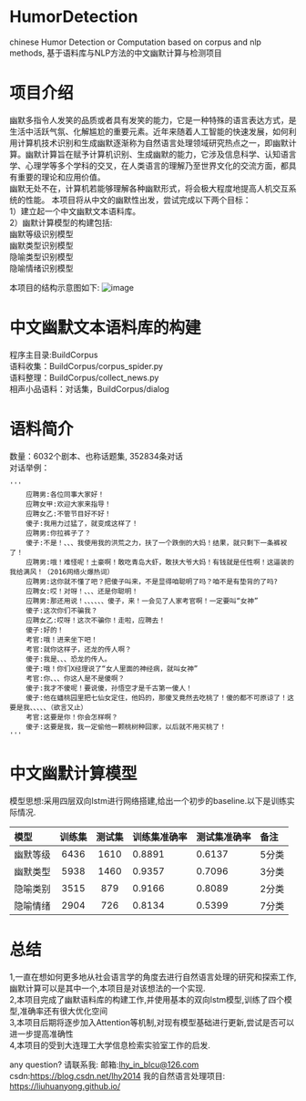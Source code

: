 # HumorDetection
chinese Humor Detection or Computation based on corpus and nlp methods, 基于语料库与NLP方法的中文幽默计算与检测项目

# 项目介绍
幽默多指令人发笑的品质或者具有发笑的能力，它是一种特殊的语言表达方式，是生活中活跃气氛、化解尴尬的重要元素。近年来随着人工智能的快速发展，如何利用计算机技术识别和生成幽默逐渐称为自然语言处理领域研究热点之一，即幽默计算。幽默计算旨在赋予计算机识别、生成幽默的能力，它涉及信息科学、认知语言学、心理学等多个学科的交叉，在人类语言的理解乃至世界文化的交流方面，都具有重要的理论和应用价值。  
幽默无处不在，计算机若能够理解各种幽默形式，将会极大程度地提高人机交互系统的性能。
本项目将从中文的幽默性出发，尝试完成以下两个目标：  
1）建立起一个中文幽默文本语料库。  
2）幽默计算模型的构建包括:  
   幽默等级识别模型  
   幽默类型识别模型  
   隐喻类型识别模型  
   隐喻情绪识别模型  

本项目的结构示意图如下:
![image](https://github.com/liuhuanyong/ChineseHumorSentiment/blob/master/image/program_structure.png)

# 中文幽默文本语料库的构建
程序主目录:BuildCorpus  
语料收集：BuildCorpus/corpus_spider.py  
语料整理：BuildCorpus/collect_news.py  
相声小品语料：对话集，BuildCorpus/dialog  
# 语料简介
数量：6032个剧本、也称话题集, 352834条对话  
对话举例：

    '''
        应聘男:各位同事大家好！
        应聘女甲:欢迎大家来指导！
        应聘女乙:不管节目好不好！
        傻子:我用力过猛了，就变成这样了！
        应聘男:你拉裤子了？
        傻子:不是！、、、我使用我的洪荒之力，扶了一个跌倒的大妈！结果，就只剩下一条裤衩了！
        应聘男:哦！难怪呢！土豪啊！敢吃青岛大虾，敢扶大爷大妈！有钱就是任性啊！这逼装的我给满风！（2016网络火爆热词）
        应聘男:这你就不懂了吧？把傻子叫来，不是显得咱聪明了吗？咱不是有垫背的了吗?
        应聘女:哎！对呀！、、、还是你聪明！
        应聘男:那还用说！、、、、、、傻子，来！一会见了人家考官啊！一定要叫“女神”
        傻子:这次你们不骗我？
        应聘女乙:哎呀！这次不骗你！走啦，应聘去！
        傻子:好的！
        考官:哦！进来坐下吧！
        考官:就你这样子，还龙的传人啊？
        傻子:我是、、、恐龙的传人。
        傻子:哦！你们X经理说了“女人里面的神经病，就叫女神”
        考官:你、、、你这人是不是傻啊？
        傻子:我才不傻呢！要说傻，孙悟空才是千古第一傻人！
        傻子:他在蟠桃园里把七仙女定住，他妈的，那傻叉竟然去吃桃了！傻的都不可原谅了！这要是我、、、、、（欲言又止）
        考官:这要是你！你会怎样啊？
        傻子:这要是我，我一定偷他一颗桃树种回家，以后就不用买桃了！
    '''
# 中文幽默计算模型
模型思想:采用四层双向lstm进行网络搭建,给出一个初步的baseline.以下是训练实际情况.

| 模型 | 训练集 | 测试集 |训练集准确率 |测试集准确率 |备注|
| :--- | :---: | :---: | :--- |:--- |:--- |
| 幽默等级 | 6436 | 1610| 0.8891|0.6137|5分类|
| 幽默类型 | 5938 | 1460| 0.9357|0.7096|3分类|
| 隐喻类别 | 3515 | 879| 0.9166|0.8089|2分类|
| 隐喻情绪 | 2904 | 726| 0.8134|0.5399|7分类|



# 总结
1,一直在想如何更多地从社会语言学的角度去进行自然语言处理的研究和探索工作,幽默计算可以是其中一个,本项目是对该想法的一个实现.  
2,本项目完成了幽默语料库的构建工作,并使用基本的双向lstm模型,训练了四个模型,准确率还有很大优化空间  
3,本项目后期将逐步加入Attention等机制,对现有模型基础进行更新,尝试是否可以进一步提高准确性  
4,本项目的受到大连理工大学信息检索实验室工作的启发.  


any question?
请联系我:
邮箱:lhy_in_blcu@126.com
csdn:https://blog.csdn.net/lhy2014
我的自然语言处理项目: https://liuhuanyong.github.io/
